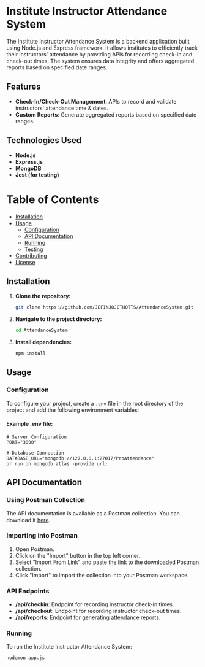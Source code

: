 # Institute Instructor Attendance System

The Institute Instructor Attendance System is a backend application built using Node.js and Express framework. 
It allows institutes to efficiently track their instructors' attendance by providing APIs for recording check-in and check-out times. 
The system ensures data integrity and offers aggregated reports based on specified date ranges.

## Features
- **Check-In/Check-Out Management**: APIs to record and validate instructors' attendance time & dates.
- **Custom Reports**: Generate aggregated reports based on specified date ranges.

## Technologies Used
- **Node.js**
- **Express.js**
- **MongoDB**
- **Jest (for testing)**

# Table of Contents

- [Installation](#installation)
- [Usage](#usage)
  - [Configuration](#configuration)
  - [API Documentation](#APIDocumentation)
  - [Running](#running)
  - [Testing](#testing)
- [Contributing](#contributing)
- [License](#license)

## Installation

1. **Clone the repository:**

    ```bash
    git clone https://github.com/JEFINJOJOTHOTTS/AttendanceSystem.git
    ```

2. **Navigate to the project directory:**

    ```bash
    cd AttendanceSystem
    ```

3. **Install dependencies:**

    ```bash
    npm install
    ```
    
## Usage

### Configuration

To configure your project, create a `.env` file in the root directory of the project and add the following environment variables:

#### Example .env file:

```plaintext
# Server Configuration
PORT="3000"

# Database Connection
DATABASE_URL="mongodb://127.0.0.1:27017/ProAttendance"
or run on mongodb atlas -provide url;
```
## API Documentation

### Using Postman Collection

The API documentation is available as a Postman collection. You can download it [here](./Attendance%20System.postman_collection.json).

### Importing into Postman

1. Open Postman.
2. Click on the "Import" button in the top left corner.
3. Select "Import From Link" and paste the link to the downloaded Postman collection.
4. Click "Import" to import the collection into your Postman workspace.

### API Endpoints
- **/api/checkin**: Endpoint for recording instructor check-in times.
- **/api/checkout**: Endpoint for recording instructor check-out times.
- **/api/reports**: Endpoint for generating attendance reports.

### Running

To run the Institute Instructor Attendance System:

```bash
nodemon app.js
```
